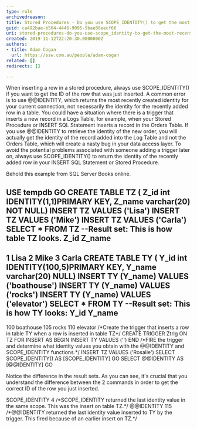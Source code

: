 ```yaml
---
type: rule
archivedreason: 
title: Stored Procedures - Do you use SCOPE_IDENTITY() to get the most recent row identity?
guid: ca492bae-b564-4446-9095-5bae88eecf66
uri: stored-procedures-do-you-use-scope_identity-to-get-the-most-recent-row-identity
created: 2019-11-12T22:20:30.0000000Z
authors:
- title: Adam Cogan
  url: https://ssw.com.au/people/adam-cogan
related: []
redirects: []

---
```


When inserting a row in a stored procedure, always use SCOPE\_IDENTITY() if you want to get the ID of the row that was just inserted. A common error is to use @@IDENTITY, which returns the most recently created identity for your current connection, not necessarily the identity for the recently added row in a table. You could have a situation where there is a trigger that inserts a new record in a Logs Table, for example, when your Stored Procedure or INSERT SQL Statement inserts a record in the Orders Table. If you use @@IDENTITY to retrieve the identity of the new order, you will actually get the identity of the record added into the Log Table and not the Orders Table, which will create a nasty bug in your data access layer. To avoid the potential problems associated with someone adding a trigger later on, always use SCOPE\_IDENTITY() to return the identity of the recently added row in your INSERT SQL Statement or Stored Procedure.

<!--endintro-->

Behold this example from SQL Server Books online.

USE tempdb
GO
CREATE TABLE TZ (
 Z\_id int IDENTITY(1,1)PRIMARY KEY,
 Z\_name varchar(20) NOT NULL)
INSERT TZ
 VALUES ('Lisa')
INSERT TZ
 VALUES ('Mike')
INSERT TZ
 VALUES ('Carla')
SELECT \* FROM TZ
--Result set: This is how table TZ looks.
Z\_id Z\_name
-------------
1 Lisa
2 Mike
3 Carla
CREATE TABLE TY (
 Y\_id int IDENTITY(100,5)PRIMARY KEY,
 Y\_name varchar(20) NULL)
INSERT TY (Y\_name)
 VALUES ('boathouse')
INSERT TY (Y\_name)
 VALUES ('rocks')
INSERT TY (Y\_name)
 VALUES ('elevator')
SELECT \* FROM TY
--Result set: This is how TY looks:
Y\_id Y\_name
---------------
100 boathouse
105 rocks
110 elevator
/\*Create the trigger that inserts a row in table TY 
when a row is inserted in table TZ\*/
CREATE TRIGGER Ztrig
ON TZ
FOR INSERT AS 
 BEGIN
 INSERT TY VALUES ('')
 END
/\*FIRE the trigger and determine what identity values you obtain 
with the @@IDENTITY and SCOPE\_IDENTITY functions.\*/
INSERT TZ VALUES ('Rosalie')
SELECT SCOPE\_IDENTITY() AS [SCOPE\_IDENTITY]
GO
SELECT @@IDENTITY AS [@@IDENTITY]
GO

Notice the difference in the result sets. As you can see, it's crucial that you understand the difference between the 2 commands in order to get the correct ID of the row you just inserted.

SCOPE\_IDENTITY
4
/\*SCOPE\_IDENTITY returned the last identity value in the same scope. This was the insert on table TZ.\*/
@@IDENTITY
115
/\*@@IDENTITY returned the last identity value inserted to TY by the trigger. This fired because of an earlier insert on TZ.\*/
